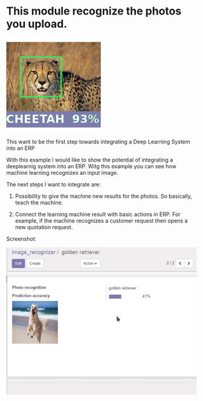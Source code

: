 This module recognize the photos you upload.
============================================
![picture](static/description/icon.png)

This want to be the first step towards integrating a Deep Learning System into an ERP

With this example I would like to show the potential of integrating a deeplearnig system into an ERP.
Witg this example you can see how machine learning recognizes an input image.

The next steps I want to integrate are:

1) Possibility to give the machine new results for the photos. So basically, teach the machine.

2) Connect the learning machine result with basic actions in ERP. For example, if the machine recognizes a customer request then opens a new quotation request.



Screenshot:

![picture](static/description/screenshot.png)
